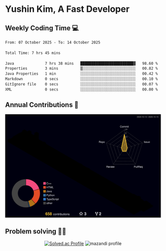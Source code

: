 # Yushin Kim, A Fast Developer

## Weekly Coding Time 💻

<!--START_SECTION:waka-->

```txt
From: 07 October 2025 - To: 14 October 2025

Total Time: 7 hrs 45 mins

Java              7 hrs 38 mins   ████████████████████████▓   98.60 %
Properties        3 mins          ▒░░░░░░░░░░░░░░░░░░░░░░░░   00.82 %
Java Properties   1 min           ░░░░░░░░░░░░░░░░░░░░░░░░░   00.42 %
Markdown          0 secs          ░░░░░░░░░░░░░░░░░░░░░░░░░   00.10 %
GitIgnore file    0 secs          ░░░░░░░░░░░░░░░░░░░░░░░░░   00.07 %
XML               0 secs          ░░░░░░░░░░░░░░░░░░░░░░░░░   00.00 %
```

<!--END_SECTION:waka-->

## Annual Contributions 🏃

![](./profile-3d-contrib/profile-night-rainbow.svg)

## Problem solving 👨‍💻

<div align="center">

[![Solved.ac Profile](http://mazassumnida.wtf/api/v2/generate_badge?boj=kys010306)](https://solved.ac/kys010306)
![mazandi profile](http://mazandi.herokuapp.com/api?handle=kys010306&theme=dark)

</div>
